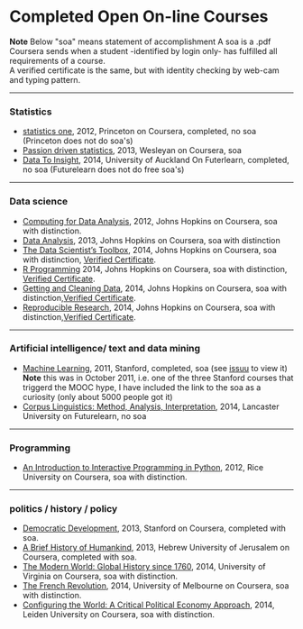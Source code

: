 
# Completed Open On-line Courses

**Note** 
Below "soa" means statement of accomplishment 
A soa is a .pdf Coursera sends when a student -identified by login only- has fulfilled all requirements of a course.  
A verified certificate is the same, but with identity checking by web-cam and typing pattern.

---
### Statistics
- [statistics one](https://www.coursera.org/course/stats1), 2012, Princeton on Coursera, completed, no soa (Princeton does not do soa's)
- [Passion driven statistics](https://www.coursera.org/course/pdstatistics), 2013, Wesleyan on Coursera, soa 
- [Data To Insight](https://www.futurelearn.com/courses/data-to-insight), 2014, University of Auckland On Futerlearn, completed, no soa (Futurelearn does not do free soa's)

---
### Data science
- [Computing for Data Analysis](https://www.coursera.org/course/compdata), 2012, Johns Hopkins on Coursera, soa with distinction.
- [Data Analysis](https://www.coursera.org/course/dataanalysis), 2013, Johns Hopkins on Coursera, soa with distinction
- [The Data Scientist’s Toolbox](https://www.coursera.org/course/datascitoolbox), 2014, Johns Hopkins on Coursera, soa with distinction, [Verified Certificate](https://www.coursera.org/account/accomplishments/records/dHjj74XxqxCJCHkR).
- [R Programming](https://www.coursera.org/course/rprog) 2014, Johns Hopkins on Coursera, soa with distinction, [Verified Certificate](https://www.coursera.org/account/accomplishments/records/ame2mGnzWFJMuwYu).
- [Getting and Cleaning Data](https://www.coursera.org/course/getdata), 2014, Johns Hopkins on Coursera, soa with distinction,[Verified Certificate](https://www.coursera.org/account/accomplishments/certificate/PNHBZXWSEP).
- [Reproducible Research](https://www.coursera.org/course/repdata), 2014, Johns Hopkins on Coursera, soa with distinction,[Verified Certificate](https://www.coursera.org/account/accomplishments/certificate/R2PK5GQ67M).

---
### Artificial intelligence/ text and data mining

- [Machine Learning](https://www.coursera.org/course/ml), 2011, Stanford, completed, soa (see [issuu](http://issuu.com/vilkoos/docs/machine_learning_statement_of_accom) to view it)  
  **Note** this was in October 2011, i.e. one of the three Stanford courses that triggerd the MOOC hype,
  I have included the link to the soa as a curiosity (only about 5000 people got it) 
- [Corpus Linguistics: Method, Analysis, Interpretation](https://www.futurelearn.com/courses/corpus-linguistics/), 2014, Lancaster University on Futurelearn, no soa  

---
### Programming

- [An Introduction to Interactive Programming in Python](https://www.coursera.org/course/interactivepython), 2012, Rice University on Coursera, soa with distinction.

---
### politics / history / policy

- [Democratic Development](https://www.coursera.org/course/democraticdev), 2013, Stanford on Coursera, completed with soa. 
- [A Brief History of Humankind](https://www.coursera.org/course/humankind), 2013, Hebrew University of Jerusalem on Coursera, completed with soa.
- [The Modern World: Global History since 1760](https://www.coursera.org/course/modernworld), 2014, University of Virginia on Coursera, soa with distinction.
- [The French Revolution](https://www.coursera.org/course/frenchrev), 2014, University of Melbourne on Coursera, soa with distinction.
- [Configuring the World: A Critical Political Economy Approach](https://www.coursera.org/course/configuringworld), 2014, Leiden University on Coursera, soa with distinction.
